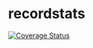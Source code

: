 # recordstats
[![Coverage Status](https://coveralls.io/repos/github/brotherlogic/recordstats/badge.svg)](https://coveralls.io/github/brotherlogic/recordstats)
